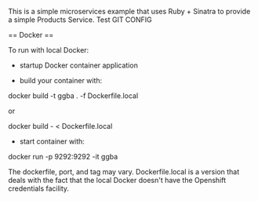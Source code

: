 This is a simple microservices example that uses Ruby + Sinatra to provide a simple Products Service.
Test GIT CONFIG

== Docker ==

To run with local Docker:

* startup Docker container application

* build your container with:

docker build -t ggba . -f Dockerfile.local

or

docker build - < Dockerfile.local


* start container  with:

docker run -p 9292:9292 -it ggba

The dockerfile, port, and tag may vary.  Dockerfile.local is a version
that deals with the fact that the local Docker doesn't have the
Openshift credentials facility.
